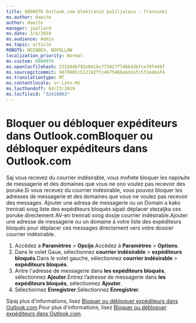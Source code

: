 ```yaml
---
title: 8000076 Outlook.com blokiranih pošiljalaca - francuski
ms.author: daeite
author: daeite
manager: joallard
ms.date: 3/8/2019
ms.audience: Admin
ms.topic: article
ROBOTS: NOINDEX, NOFOLLOW
localization_priority: Normal
ms.custom: 8000076
ms.openlocfilehash: 23328dbf92e041bc7f3927f7d6b43bfcef0f449f
ms.sourcegitcommit: 9d78905c512192ffc4675468abd2efc5f2e4baf4
ms.translationtype: MT
ms.contentlocale: sr-Latn-RS
ms.lasthandoff: 04/23/2019
ms.locfileid: "32418063"
---
```

# <a name="bloquer-ou-dbloquer-expditeurs-dans-outlookcom"></a><span data-ttu-id="c6ad5-102">Bloquer ou débloquer expéditeurs dans Outlook.com</span><span class="sxs-lookup"><span data-stu-id="c6ad5-102">Bloquer ou débloquer expéditeurs dans Outlook.com</span></span>

<span data-ttu-id="c6ad5-103">Saj vous recevez du courrier indésirable, vous moћete bloquer les napiљite de messagerie et des domaines que vous ne ono voulez pas recevoir des poruke.</span><span class="sxs-lookup"><span data-stu-id="c6ad5-103">Si vous recevez du courrier indésirable, vous pouvez bloquer les adresses de messagerie et des domaines que vous ne voulez pas recevoir des messages.</span></span> <span data-ttu-id="c6ad5-104">Ajouter une adresa de messagerie ou un Domain a kako trenirati svog liste des expéditeurs bloqués sipati déplacer stezaljka ces poruke directement AV-eri trenirati svog dosije courrier indésirable.</span><span class="sxs-lookup"><span data-stu-id="c6ad5-104">Ajouter une adresse de messagerie ou un domaine à votre liste des expéditeurs bloqués pour déplacer ces messages directement vers votre dossier courrier indésirable.</span></span>

1. <span data-ttu-id="c6ad5-105">Accédez a **Paramètres** > **Opcije**.</span><span class="sxs-lookup"><span data-stu-id="c6ad5-105">Accédez à **Paramètres** > **Options**.</span></span>
2. <span data-ttu-id="c6ad5-106">Dans le volet Gauи, sélectionnez **courrier indésirable** > **expéditeurs bloqués**.</span><span class="sxs-lookup"><span data-stu-id="c6ad5-106">Dans le volet gauche, sélectionnez **courrier indésirable** > **expéditeurs bloqués**.</span></span>
3. <span data-ttu-id="c6ad5-107">Antre l'adresse de messagerie dans **les expéditeurs bloqués**, sélectionnez **Ajouter**.</span><span class="sxs-lookup"><span data-stu-id="c6ad5-107">Entrez l’adresse de messagerie dans **les expéditeurs bloqués**, sélectionnez **Ajouter**.</span></span>
4. <span data-ttu-id="c6ad5-108">Sélectionnez **Enregistrer**.</span><span class="sxs-lookup"><span data-stu-id="c6ad5-108">Sélectionnez **Enregistrer**.</span></span>

<span data-ttu-id="c6ad5-109">Sipaj plus d'informations, lisez [Bloquer ou débloquer expéditeurs dans Outlook.com](https://support.office.com/fr-fr/article/bloquer-ou-débloquer-expéditeurs-dans-outlook-com-afba1c94-77bb-4f50-8b85-057cf52f4d5e?ui=fr-FR&rs=fr-FR&ad=FR).</span><span class="sxs-lookup"><span data-stu-id="c6ad5-109">Pour plus d'informations, lisez [Bloquer ou débloquer expéditeurs dans Outlook.com](https://support.office.com/fr-fr/article/bloquer-ou-débloquer-expéditeurs-dans-outlook-com-afba1c94-77bb-4f50-8b85-057cf52f4d5e?ui=fr-FR&rs=fr-FR&ad=FR).</span></span>